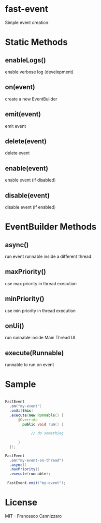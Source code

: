 # fast-event
Simple event creation

# Static Methods

## enableLogs()
enable verbose log (development)

## on(event)
create a new EventBuilder

## emit(event)
emit event

## delete(event)
delete event

## enable(event)
enable event (if disabled)

## disable(event)
disable event (if enabled)

# EventBuilder Methods

## async()
run event runnable inside a different thread

## maxPriority()
use max priority in thread execution

## minPriority()
use min priority in thread execution

## onUi()
run runnable inside Main Thread UI

## execute(Runnable)
runnable to run on event

# Sample
```java

FastEvent
  .on("my-event")
  .onUi(this)
  .execute(new Runnable() {
      @Override
        public void run() {
  
            // do something
  
      }
  });

FastEvent
  .on("my-event-on-thread")
  .async()
  .maxPriority()
  .execute(runnable);
  
 FastEvent.emit("my-event");

```

# License
MIT - Francesco Cannizzaro 
